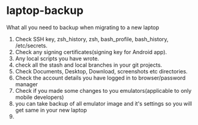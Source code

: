 # laptop-backup
What all you need to backup when migrating to a new laptop

1. Check SSH key, zsh_history, zsh, bash_profile, bash_history, /etc/secrets.
2. Check any signing certificates(signing key for Android app).
3. Any local scripts you have wrote.
4. check all the stash and local branches in your git projects.
5. Check Documents, Desktop, Download, screenshots etc directories.
6. Check the account details you have logged in to browser/password manager
7. Check if you made some changes to you emulators(applicable to only mobile developers)
8. you can take backup of all emulator image and it's settings so you will get same in your new laptop
9. 
